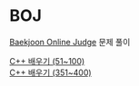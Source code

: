 # BOJ
[Baekjoon Online Judge](https://programmers.co.kr/learn/challenges) 문제 풀이  

[C++ 배우기 (51~100)](https://www.acmicpc.net/workbook/view/567)  
[C++ 배우기 (351~400)](https://www.acmicpc.net/workbook/view/617)  